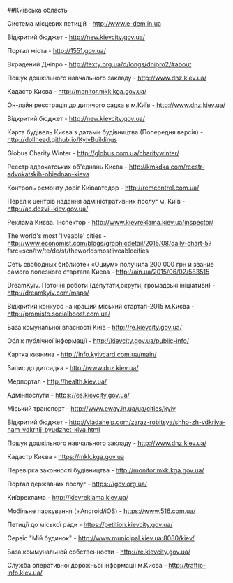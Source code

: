 ##Київська область

Система місцевих петицій - http://www.e-dem.in.ua  

Відкритий бюджет - http://new.kievcity.gov.ua/  

Портал міста - http://1551.gov.ua/  

Вкрадений Дніпро - http://texty.org.ua/d/longs/dnipro2/#about  

Пошук дошкільного навчального закладу - http://www.dnz.kiev.ua/  

Кадастр Києва - http://monitor.mkk.kga.gov.ua/  

Он-лайн реєстрація до дитячого садка в м.Київ - http://www.dnz.kiev.ua/  

Відкритий бюджет - http://new.kievcity.gov.ua/  

Карта будівель Києва з датами будівництва (Попередня версія) - http://dollhead.github.io/KyivBuildings  

Globus Charity Winter - http://globus.com.ua/charitywinter/  

Реєстр адвокатських об'єднань Києва - http://kmkdka.com/reestr-advokatskih-obiednan-kieva  

Контроль ремонту доріг Київавтодор - http://remcontrol.com.ua/  

Перелік центрів надання адміністративних послуг м. Київ - http://ac.dozvil-kiev.gov.ua/  

Реклама Києва.	Інспектор - http://www.kievreklama.kiev.ua/inspector/  

The world's most 'liveable' cities - http://www.economist.com/blogs/graphicdetail/2015/08/daily-chart-5?
fsrc=scn/tw/te/dc/st/theworldsmostliveablecities  

Сеть свободных библиотек «Оциум» получила 200 000 грн и звание самого полезного стартапа Киева - http://ain.ua/2015/06/02/583515  

DreamKyiv. Поточні роботи (депутати,округи, громадські ініціативи) - http://dreamkyiv.com/maps/  

Відкритий конкурс на кращий міський стартап-2015 м.Києва - http://promisto.socialboost.com.ua/  

База комунальної власності Київ - http://re.kievcity.gov.ua/  

Облік публічної інформації - http://kievcity.gov.ua/public-info/  

Картка киянина - http://info.kyivcard.com.ua/main/  

Запис до дитсадка - http://www.dnz.kiev.ua/  

Медпортал - http://health.kiev.ua/  

Адмінпослуги - https://es.kievcity.gov.ua/  

Міський транспорт - http://www.eway.in.ua/ua/cities/kyiv  

Відкритий бюджет - http://vladahelp.com/zaraz-robitsya/shho-zh-vdkriva-nam-vdkritij-byudzhet-kiva.html  

Пошук дошкільного навчального закладу - http://www.dnz.kiev.ua/  

Кадастр Києва - https://mkk.kga.gov.ua  

Перевірка законності будівництва - http://monitor.mkk.kga.gov.ua/  

Портал державних послуг - https://igov.org.ua/  

Київреклама - http://kievreklama.kiev.ua/  

Мобільне паркування  (+Android/iOS) - https://www.516.com.ua/  

Петиції до міської ради - https://petition.kievcity.gov.ua/  

Сервіс "Мій будинок" - http://www.municipal.kiev.ua:8080/kiev/  

База коммунальной собственности - http://re.kievcity.gov.ua/  

Служба оперативної дорожньої інформації м.Києва - http://traffic-info.kiev.ua/